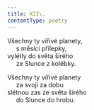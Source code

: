 ```yaml
---
title: XII\.
contentType: poetry
---
```


<section>

Všechny ty vířivé planety,  
     s měsíci přílepky,  
vylétly do světa širého  
     ze Slunce z kolébky.

</section>

<section>

Všechny ty vířivé planety  
     za svoji za dobu  
slétnou zas ze světa širého  
     do Slunce do hrobu.

</section>
